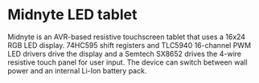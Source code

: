 # Midnyte LED tablet

Midnyte is an AVR-based resistive touchscreen tablet that uses a 16x24 RGB LED display.
74HC595 shift registers and TLC5940 16-channel PWM LED drivers drive the display and a Semtech SX8652 drives the 4-wire resistive touch panel for user input.
The device can switch between wall power and an internal Li-Ion battery pack.
